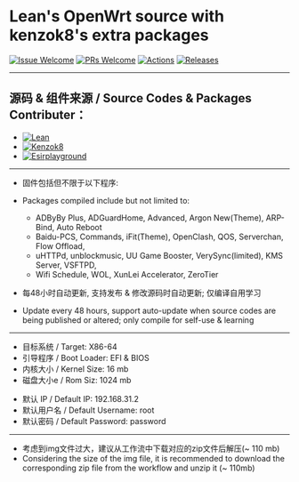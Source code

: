 # Lean's OpenWrt source with kenzok8's extra packages

[1]: https://img.shields.io/badge/Issue-Welcome-brightgreen
[2]: https://github.com/Neurotoxin0/OpenWrt/issues/new
[3]: https://img.shields.io/badge/PRs-Welcome-brightgreen
[4]: https://github.com/Neurotoxin0/OpenWrt/pulls
[5]: https://img.shields.io/github/workflow/status/Neurotoxin0/OpenWrt/Project%20Openwrt%20CI
[6]: https://github.com/Neurotoxin0/OpenWrt/actions
[7]: https://img.shields.io/github/v/release/Neurotoxin0/OpenWrt
[8]: https://github.com/Neurotoxin0/OpenWrt/releases

[![Issue Welcome][1]][2]
[![PRs Welcome][3]][4]
[![Actions][5]][6]
[![Releases][7]][8]

----

## 源码 & 组件来源 / Source Codes & Packages Contributer：
+ [![Lean](https://img.shields.io/badge/OpenWrt%20Source%20Code-Lean-brightgreen?style=flat-square&logo=appveyor)](https://github.com/coolsnowwolf/lede) 
+ [![Kenzok8](https://img.shields.io/badge/OpenWrt%20Extra%20Packages-Kenzok8-brightgreen?style=flat-square&logo=appveyor)](https://github.com/kenzok8/openwrt-packages) 
+ [![Esirplayground](https://img.shields.io/badge/Github%20WorkFlow%20Auto%20Build-Esirplayground-brightgreen?style=flat-square&logo=appveyor)](https://github.com/esirplayground/AutoBuild-OpenWrt)

----

- 固件包括但不限于以下程序:
- Packages compiled include but not limited to: 
  + ADByBy Plus, ADGuardHome, Advanced, Argon New(Theme), ARP-Bind, Auto Reboot
  + Baidu-PCS, Commands, iFit(Theme), OpenClash, QOS, Serverchan, Flow Offload, 
  + uHTTPd, unblockmusic, UU Game Booster, VerySync(limited), KMS Server, VSFTPD, 
  + Wifi Schedule, WOL, XunLei Accelerator, ZeroTier

- 每48小时自动更新, 支持发布 & 修改源码时自动更新; 仅编译自用学习
- Update every 48 hours, support auto-update when source codes are being published or altered; only compile for self-use & learning

----

- 目标系统 / Target: X86-64
- 引导程序 / Boot Loader: EFI & BIOS
- 内核大小 / Kernel Size: 16 mb
- 磁盘大小e / Rom Siz: 1024 mb
+ 默认 IP / Default IP: 192.168.31.2
+ 默认用户名 / Default Username: root
+ 默认密码 / Default Password: password

----
+ 考虑到img文件过大，建议从工作流中下载对应的zip文件后解压(~ 110 mb) 
+ Considering the size of the img file, it is recommended to download the corresponding zip file from the workflow and unzip it (~ 110mb)
